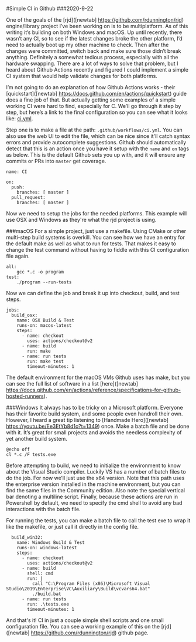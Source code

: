 #Simple CI in Github
###2020-9-22

One of the goals of the [rjd]([newtab] https://github.com/rdunnington/rjd) engine/library project I’ve been working on is to be multiplatform. As of this writing it’s building on both Windows and macOS. Up until recently, there wasn’t any CI, so to see if the latest changes broke the other platform, I’d need to actually boot up my other machine to check. Then after the changes were committed, switch back and make sure those didn’t break anything. Definitely a somewhat tedious process, especially with all the hardware swapping. There are a lot of ways to solve that problem, but I heard about Github Actions recently and figured I could implement a simple CI system that would help validate changes for both platforms.

I’m not going to do an explanation of how Github Actions works - their [quickstart]([newtab] https://docs.github.com/en/actions/quickstart) guide does a fine job of that. But actually getting some examples of a simple working CI were hard to find, especially for C. We’ll go through it step by step, but here’s a link to the final configuration so you can see what it looks like: [ci.yml](/blog/2020-9-22/ci.yml).

Step one is to make a file at the path: `.github/workflows/ci.yml`. You can also use the web UI to edit the file, which can be nice since it'll catch syntax errors and provide autocomplete suggestions. Github should automatically detect that this is an action once you have it setup with the `name` and `on` tags as below. This is the default Github sets you up with, and it will ensure any commits or PRs into `master` get coverage.

```
name: CI

on:
  push:
    branches: [ master ]
  pull_request:
    branches: [ master ]
```

Now we need to setup the jobs for the needed platforms. This example will use OSX and Windows as they're what the rjd project is using.

###macOS
For a simple project, just use a makefile. Using CMake or other multi-step build systems is overkill. You can see how we have an entry for the default make as well as what to run for tests. That makes it easy to change the test command without having to fiddle with this CI configuration file again.

```
all:
	gcc *.c -o program
test:
	./program --run-tests
```

Now we can define the job and break it up into checkout, build, and test steps.

```
jobs:
  build_osx:
    name: OSX Build & Test
    runs-on: macos-latest
    steps:
      - name: checkout
        uses: actions/checkout@v2
      - name: build
        run: make
      - name: run tests
        run: make test 
		timeout-minutes: 1
```

The default environment for the macOS VMs Github uses has make, but you can see the full list of software in a list [here]([newtab] https://docs.github.com/en/actions/reference/specifications-for-github-hosted-runners).

###Windows
It always has to be tricky on a Microsoft platform. Everyone has their favorite build system, and some people even handroll their own. However, I heard a great tip listening to [Handmade Hero]([newtab] https://youtu.be/Ee3EtYb8d1o?t=1349) once. Make a batch file and be done with it. It’s great for small projects and avoids the needless complexity of yet another build system.

```
@echo off
cl *.c /F tests.exe
```

Before attempting to build, we need to initialize the environment to know about the Visual Studio compiler. Luckily VS has a number of batch files to do the job. For now we’ll just use the x64 version. Note that this path uses the enterprise version installed in the machine environment, but you can find the same files in the Community edition. Also note the special vertical bar denoting a multiline script. Finally, because these actions are run in Powershell by default, we need to specify the cmd shell to avoid any bad interactions with the batch file.

For running the tests, you can make a batch file to call the test exe to wrap it like the makefile, or just call it directly in the config file.

```
  build_win32:
    name: Windows Build & Test
    runs-on: windows-latest
    steps:
      - name: checkout
        uses: actions/checkout@v2
      - name: build
        shell: cmd
        run: |
          call "C:\Program Files (x86)\Microsoft Visual Studio\2019\Enterprise\VC\Auxiliary\Build\vcvars64.bat"
          ./build.bat
      - name: run tests
        run: .\tests.exe
    	timeout-minutes: 1
```

And that's it! CI in just a couple simple shell scripts and one small configuration file. You can see a working example of this on the [rjd]([newtab] https://github.com/rdunnington/rjd) github page.

